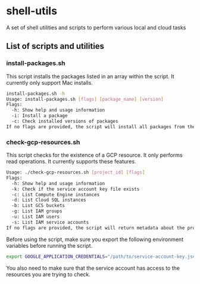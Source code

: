 # shell-utils
A set of shell utilities and scripts to perform various local and cloud tasks

## List of scripts and utilities

### install-packages.sh

This script installs the packages listed in an array within the script. It currently only support Mac installs.

```bash
install-packages.sh -h 
Usage: install-packages.sh [flags] [package_name] [version]
Flags:
  -h: Show help and usage information
  -i: Install a package
  -c: Check installed versions of packages
If no flags are provided, the script will install all packages from the list.
```

### check-gcp-resources.sh

This script checks for the existence of a GCP resource. It only performs read operations. It currently supports these features.

```bash
Usage: ./check-gcp-resources.sh [project_id] [flags]
Flags:
  -h: Show help and usage information
  -k: Check if the service account key file exists
  -c: List Compute Engine instances
  -d: List Cloud SQL instances
  -b: List GCS buckets
  -g: List IAM groups
  -u: List IAM users
  -s: List IAM service accounts
If no flags are provided, the script will return metadata about the project.
```

Before using the script, make sure you export the following environment variables before running the script.

```bash
export GOOGLE_APPLICATION_CREDENTIALS="/path/to/service-account-key.json"
```

You also need to make sure that the service account has access to the resources you are trying to check.